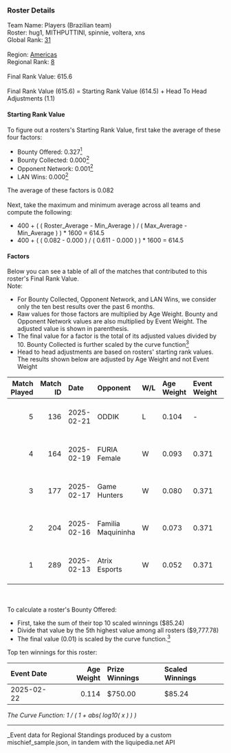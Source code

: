 ### Roster Details<br />
Team Name: Players (Brazilian team)<br />
Roster: hug1, MITHPUTTINI, spinnie, voltera, xns<br />
Global Rank: [31](../../standings_global_2025_08_04.md)<br />
<br />
Region: [Americas]( ../../standings_americas_2025_08_04.md)<br />
Regional Rank: [8]( ../../standings_americas_2025_08_04.md)<br />
<br />
Final Rank Value:  615.6<br />
<br />
Final Rank Value (615.6) = Starting Rank Value (614.5) + Head To Head Adjustments (1.1)<br />

#### Starting Rank Value<br />
To figure out a rosters's Starting Rank Value, first take the average of these four factors:<br />
- Bounty Offered: 0.327[<sup>1</sup>](#table2)
- Bounty Collected: 0.000[<sup>2</sup>](#table1)
- Opponent Network: 0.001[<sup>2</sup>](#table1)
- LAN Wins: 0.000[<sup>2</sup>](#table1)

The average of these factors is 0.082<br />
<br />
Next, take the maximum and minimum average across all teams and compute the following:<br />
- 400 + ( ( Roster_Average - Min_Average ) / ( Max_Average - Min_Average ) ) * 1600 = 614.5
- 400 + ( ( 0.082 - 0.000 ) / ( 0.611 - 0.000 ) ) * 1600 = 614.5


#### Factors<br />
Below you can see a table of all of the matches that contributed to this roster's Final Rank Value.<br />
Note:<br />

- For Bounty Collected, Opponent Network, and LAN Wins, we consider only the ten best results over the past 6 months.
- Raw values for those factors are multiplied by Age Weight. Bounty and Opponent Network values are also multiplied by Event Weight. The adjusted value is shown in parenthesis.
- The final value for a factor is the total of its adjusted values divided by 10. Bounty Collected is further scaled by the curve function[<sup>3</sup>](#curveFunction)
- Head to head adjustments are based on rosters' starting rank values. The results shown below are adjusted by Age Weight and not Event Weight
<span id="table1"></span><br />


| Match Played | Match ID | Date       | Opponent           | W/L | Age Weight | Event Weight | Bounty Collected | Opponent Network | LAN Wins  | H2H Adj. | Roster                                   |
| -: | -: | :- | :- | :- | :- | :- | :- | :- | :- | -: | :- |
|            5 |      136 | 2025-02-21 | ODDIK              | L   | 0.104      | -            | -                | -                | -         |    -1.02 | hug1, MITHPUTTINI, spinnie, voltera, xns |
|            4 |      164 | 2025-02-19 | FURIA Female       | W   | 0.093      | 0.371        | 0.000 (0.000)    | 0.000 (0.000)    | 0 (0.000) |     0.68 | hug1, MITHPUTTINI, spinnie, voltera, xns |
|            3 |      177 | 2025-02-17 | Game Hunters       | W   | 0.080      | 0.371        | 0.000 (0.000)    | 0.139 (0.004)    | 0 (0.000) |     0.58 | hug1, MITHPUTTINI, spinnie, voltera, xns |
|            2 |      204 | 2025-02-16 | Familia Maquininha | W   | 0.073      | 0.371        | 0.000 (0.000)    | 0.060 (0.002)    | 0 (0.000) |     0.53 | hug1, MITHPUTTINI, spinnie, voltera, xns |
|            1 |      289 | 2025-02-13 | Atrix Esports      | W   | 0.052      | 0.371        | 0.000 (0.000)    | 0.000 (0.000)    | 0 (0.000) |     0.38 | hug1, MITHPUTTINI, spinnie, voltera, xns |

<br />
<span id="table2"></span><br />
To calculate a roster's Bounty Offered:<br />

- First, take the sum of their top 10 scaled winnings ($85.24)
- Divide that value by the 5th highest value among all rosters ($9,777.78)
- The final value (0.01) is scaled by the curve function.[<sup>3</sup>](#curveFunction)

Top ten winnings for this roster:<br />

| Event Date | Age Weight | Prize Winnings | Scaled Winnings |
| :- | -: | :- | :- |
| 2025-02-22 |      0.114 | $750.00        | $85.24          |


<span id="curveFunction"></span>_The Curve Function: 1 / ( 1 + abs( log10( x ) ) )_<br />

---
_Event data for Regional Standings produced by a custom mischief_sample.json, in tandem with the liquipedia.net API<br />
